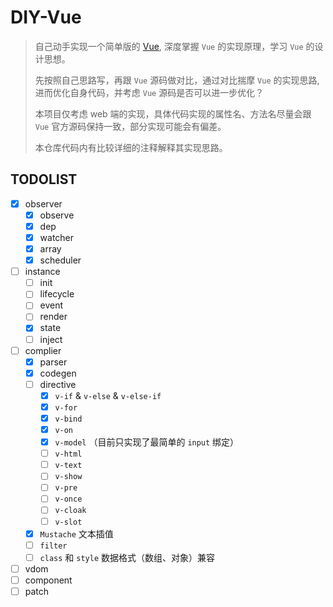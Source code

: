 # DIY-Vue

> 自己动手实现一个简单版的 [Vue](https://github.com/vuejs/vue), 深度掌握 `Vue` 的实现原理，学习 `Vue` 的设计思想。
>
> 先按照自己思路写，再跟 `Vue` 源码做对比，通过对比揣摩 `Vue` 的实现思路, 进而优化自身代码，并考虑 `Vue` 源码是否可以进一步优化？
>
> 本项目仅考虑 web 端的实现，具体代码实现的属性名、方法名尽量会跟 `Vue` 官方源码保持一致，部分实现可能会有偏差。
>
> 本仓库代码内有比较详细的注释解释其实现思路。

## TODOLIST

- [x] observer
  - [x] observe
  - [x] dep
  - [x] watcher
  - [x] array
  - [x] scheduler
- [ ] instance
  - [ ] init
  - [ ] lifecycle
  - [ ] event
  - [ ] render
  - [x] state
  - [ ] inject
- [ ] complier
  - [x] parser
  - [x] codegen
  - [ ] directive
    - [x] `v-if` & `v-else` & `v-else-if`
    - [x] `v-for`
    - [x] `v-bind`
    - [x] `v-on`
    - [x] `v-model` （目前只实现了最简单的 `input` 绑定）
    - [ ] `v-html`
    - [ ] `v-text`
    - [ ] `v-show`
    - [ ] `v-pre`
    - [ ] `v-once`
    - [ ] `v-cloak`
    - [ ] `v-slot`
  - [x] `Mustache` 文本插值
  - [ ] `filter`
  - [ ] `class` 和 `style` 数据格式（数组、对象）兼容
- [ ] vdom
- [ ] component
- [ ] patch